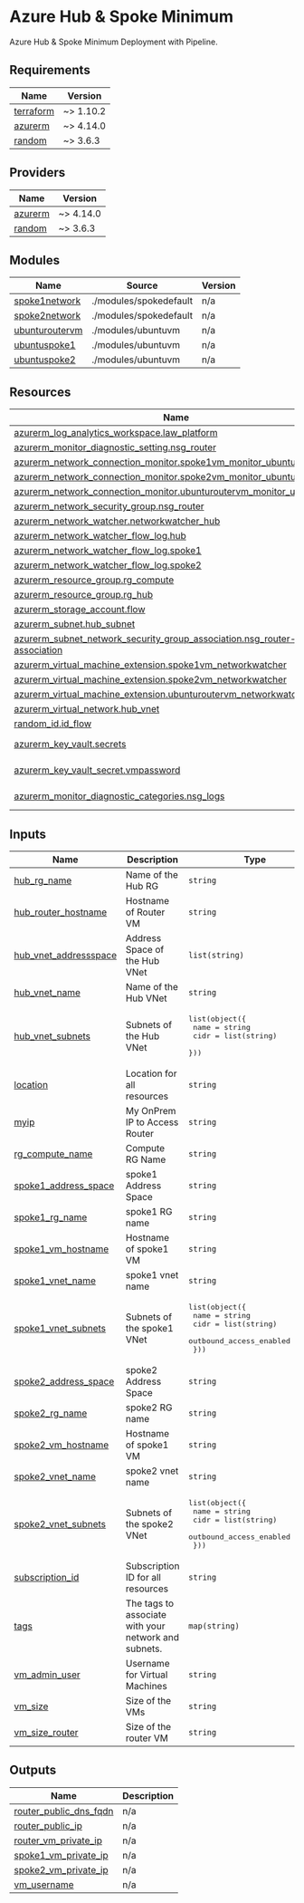 # Azure Hub & Spoke Minimum

Azure Hub & Spoke Minimum Deployment with Pipeline.

## Requirements

| Name | Version |
|------|---------|
| <a name="requirement_terraform"></a> [terraform](#requirement\_terraform) | ~> 1.10.2 |
| <a name="requirement_azurerm"></a> [azurerm](#requirement\_azurerm) | ~> 4.14.0 |
| <a name="requirement_random"></a> [random](#requirement\_random) | ~> 3.6.3 |

## Providers

| Name | Version |
|------|---------|
| <a name="provider_azurerm"></a> [azurerm](#provider\_azurerm) | ~> 4.14.0 |
| <a name="provider_random"></a> [random](#provider\_random) | ~> 3.6.3 |

## Modules

| Name | Source | Version |
|------|--------|---------|
| <a name="module_spoke1network"></a> [spoke1network](#module\_spoke1network) | ./modules/spokedefault | n/a |
| <a name="module_spoke2network"></a> [spoke2network](#module\_spoke2network) | ./modules/spokedefault | n/a |
| <a name="module_ubunturoutervm"></a> [ubunturoutervm](#module\_ubunturoutervm) | ./modules/ubuntuvm | n/a |
| <a name="module_ubuntuspoke1"></a> [ubuntuspoke1](#module\_ubuntuspoke1) | ./modules/ubuntuvm | n/a |
| <a name="module_ubuntuspoke2"></a> [ubuntuspoke2](#module\_ubuntuspoke2) | ./modules/ubuntuvm | n/a |

## Resources

| Name | Type |
|------|------|
| [azurerm_log_analytics_workspace.law_platform](https://registry.terraform.io/providers/hashicorp/azurerm/latest/docs/resources/log_analytics_workspace) | resource |
| [azurerm_monitor_diagnostic_setting.nsg_router](https://registry.terraform.io/providers/hashicorp/azurerm/latest/docs/resources/monitor_diagnostic_setting) | resource |
| [azurerm_network_connection_monitor.spoke1vm_monitor_ubuntucom](https://registry.terraform.io/providers/hashicorp/azurerm/latest/docs/resources/network_connection_monitor) | resource |
| [azurerm_network_connection_monitor.spoke2vm_monitor_ubuntucom](https://registry.terraform.io/providers/hashicorp/azurerm/latest/docs/resources/network_connection_monitor) | resource |
| [azurerm_network_connection_monitor.ubunturoutervm_monitor_ubuntucom](https://registry.terraform.io/providers/hashicorp/azurerm/latest/docs/resources/network_connection_monitor) | resource |
| [azurerm_network_security_group.nsg_router](https://registry.terraform.io/providers/hashicorp/azurerm/latest/docs/resources/network_security_group) | resource |
| [azurerm_network_watcher.networkwatcher_hub](https://registry.terraform.io/providers/hashicorp/azurerm/latest/docs/resources/network_watcher) | resource |
| [azurerm_network_watcher_flow_log.hub](https://registry.terraform.io/providers/hashicorp/azurerm/latest/docs/resources/network_watcher_flow_log) | resource |
| [azurerm_network_watcher_flow_log.spoke1](https://registry.terraform.io/providers/hashicorp/azurerm/latest/docs/resources/network_watcher_flow_log) | resource |
| [azurerm_network_watcher_flow_log.spoke2](https://registry.terraform.io/providers/hashicorp/azurerm/latest/docs/resources/network_watcher_flow_log) | resource |
| [azurerm_resource_group.rg_compute](https://registry.terraform.io/providers/hashicorp/azurerm/latest/docs/resources/resource_group) | resource |
| [azurerm_resource_group.rg_hub](https://registry.terraform.io/providers/hashicorp/azurerm/latest/docs/resources/resource_group) | resource |
| [azurerm_storage_account.flow](https://registry.terraform.io/providers/hashicorp/azurerm/latest/docs/resources/storage_account) | resource |
| [azurerm_subnet.hub_subnet](https://registry.terraform.io/providers/hashicorp/azurerm/latest/docs/resources/subnet) | resource |
| [azurerm_subnet_network_security_group_association.nsg_router-association](https://registry.terraform.io/providers/hashicorp/azurerm/latest/docs/resources/subnet_network_security_group_association) | resource |
| [azurerm_virtual_machine_extension.spoke1vm_networkwatcher](https://registry.terraform.io/providers/hashicorp/azurerm/latest/docs/resources/virtual_machine_extension) | resource |
| [azurerm_virtual_machine_extension.spoke2vm_networkwatcher](https://registry.terraform.io/providers/hashicorp/azurerm/latest/docs/resources/virtual_machine_extension) | resource |
| [azurerm_virtual_machine_extension.ubunturoutervm_networkwatcher](https://registry.terraform.io/providers/hashicorp/azurerm/latest/docs/resources/virtual_machine_extension) | resource |
| [azurerm_virtual_network.hub_vnet](https://registry.terraform.io/providers/hashicorp/azurerm/latest/docs/resources/virtual_network) | resource |
| [random_id.id_flow](https://registry.terraform.io/providers/hashicorp/random/latest/docs/resources/id) | resource |
| [azurerm_key_vault.secrets](https://registry.terraform.io/providers/hashicorp/azurerm/latest/docs/data-sources/key_vault) | data source |
| [azurerm_key_vault_secret.vmpassword](https://registry.terraform.io/providers/hashicorp/azurerm/latest/docs/data-sources/key_vault_secret) | data source |
| [azurerm_monitor_diagnostic_categories.nsg_logs](https://registry.terraform.io/providers/hashicorp/azurerm/latest/docs/data-sources/monitor_diagnostic_categories) | data source |

## Inputs

| Name | Description | Type | Default | Required |
|------|-------------|------|---------|:--------:|
| <a name="input_hub_rg_name"></a> [hub\_rg\_name](#input\_hub\_rg\_name) | Name of the Hub RG | `string` | n/a | yes |
| <a name="input_hub_router_hostname"></a> [hub\_router\_hostname](#input\_hub\_router\_hostname) | Hostname of Router VM | `string` | n/a | yes |
| <a name="input_hub_vnet_addressspace"></a> [hub\_vnet\_addressspace](#input\_hub\_vnet\_addressspace) | Address Space of the Hub VNet | `list(string)` | n/a | yes |
| <a name="input_hub_vnet_name"></a> [hub\_vnet\_name](#input\_hub\_vnet\_name) | Name of the Hub VNet | `string` | n/a | yes |
| <a name="input_hub_vnet_subnets"></a> [hub\_vnet\_subnets](#input\_hub\_vnet\_subnets) | Subnets of the Hub VNet | <pre>list(object({<br/>    name = string<br/>    cidr = list(string)<br/>  }))</pre> | n/a | yes |
| <a name="input_location"></a> [location](#input\_location) | Location for all resources | `string` | n/a | yes |
| <a name="input_myip"></a> [myip](#input\_myip) | My OnPrem IP to Access Router | `string` | n/a | yes |
| <a name="input_rg_compute_name"></a> [rg\_compute\_name](#input\_rg\_compute\_name) | Compute RG Name | `string` | n/a | yes |
| <a name="input_spoke1_address_space"></a> [spoke1\_address\_space](#input\_spoke1\_address\_space) | spoke1 Address Space | `string` | n/a | yes |
| <a name="input_spoke1_rg_name"></a> [spoke1\_rg\_name](#input\_spoke1\_rg\_name) | spoke1 RG name | `string` | n/a | yes |
| <a name="input_spoke1_vm_hostname"></a> [spoke1\_vm\_hostname](#input\_spoke1\_vm\_hostname) | Hostname of spoke1 VM | `string` | n/a | yes |
| <a name="input_spoke1_vnet_name"></a> [spoke1\_vnet\_name](#input\_spoke1\_vnet\_name) | spoke1 vnet name | `string` | n/a | yes |
| <a name="input_spoke1_vnet_subnets"></a> [spoke1\_vnet\_subnets](#input\_spoke1\_vnet\_subnets) | Subnets of the spoke1 VNet | <pre>list(object({<br/>    name                    = string<br/>    cidr                    = list(string)<br/>    outbound_access_enabled = bool<br/>  }))</pre> | n/a | yes |
| <a name="input_spoke2_address_space"></a> [spoke2\_address\_space](#input\_spoke2\_address\_space) | spoke2 Address Space | `string` | n/a | yes |
| <a name="input_spoke2_rg_name"></a> [spoke2\_rg\_name](#input\_spoke2\_rg\_name) | spoke2 RG name | `string` | n/a | yes |
| <a name="input_spoke2_vm_hostname"></a> [spoke2\_vm\_hostname](#input\_spoke2\_vm\_hostname) | Hostname of spoke1 VM | `string` | n/a | yes |
| <a name="input_spoke2_vnet_name"></a> [spoke2\_vnet\_name](#input\_spoke2\_vnet\_name) | spoke2 vnet name | `string` | n/a | yes |
| <a name="input_spoke2_vnet_subnets"></a> [spoke2\_vnet\_subnets](#input\_spoke2\_vnet\_subnets) | Subnets of the spoke2 VNet | <pre>list(object({<br/>    name                    = string<br/>    cidr                    = list(string)<br/>    outbound_access_enabled = bool<br/>  }))</pre> | n/a | yes |
| <a name="input_subscription_id"></a> [subscription\_id](#input\_subscription\_id) | Subscription ID for all resources | `string` | n/a | yes |
| <a name="input_tags"></a> [tags](#input\_tags) | The tags to associate with your network and subnets. | `map(string)` | n/a | yes |
| <a name="input_vm_admin_user"></a> [vm\_admin\_user](#input\_vm\_admin\_user) | Username for Virtual Machines | `string` | n/a | yes |
| <a name="input_vm_size"></a> [vm\_size](#input\_vm\_size) | Size of the VMs | `string` | n/a | yes |
| <a name="input_vm_size_router"></a> [vm\_size\_router](#input\_vm\_size\_router) | Size of the router VM | `string` | n/a | yes |

## Outputs

| Name | Description |
|------|-------------|
| <a name="output_router_public_dns_fqdn"></a> [router\_public\_dns\_fqdn](#output\_router\_public\_dns\_fqdn) | n/a |
| <a name="output_router_public_ip"></a> [router\_public\_ip](#output\_router\_public\_ip) | n/a |
| <a name="output_router_vm_private_ip"></a> [router\_vm\_private\_ip](#output\_router\_vm\_private\_ip) | n/a |
| <a name="output_spoke1_vm_private_ip"></a> [spoke1\_vm\_private\_ip](#output\_spoke1\_vm\_private\_ip) | n/a |
| <a name="output_spoke2_vm_private_ip"></a> [spoke2\_vm\_private\_ip](#output\_spoke2\_vm\_private\_ip) | n/a |
| <a name="output_vm_username"></a> [vm\_username](#output\_vm\_username) | n/a |